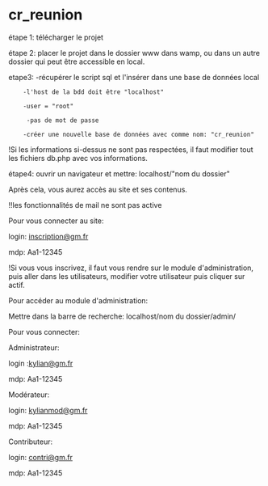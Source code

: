 # cr_reunion
étape 1: télécharger le projet

étape 2: placer le projet dans le dossier www dans wamp, ou dans un autre dossier qui peut être accessible en local.

etape3: -récupérer le script sql et l'insérer dans une base de données local

        -l'host de la bdd doit être "localhost"
        
        -user = "root"
        
         -pas de mot de passe
         
        -créer une nouvelle base de données avec comme nom: "cr_reunion"
        
 !Si les informations si-dessus ne sont pas respectées, il faut modifier tout les fichiers db.php avec vos informations.
 
 étape4: ouvrir un navigateur et mettre: localhost/"nom du dossier"
 
 Après cela, vous aurez accès au site et ses contenus.
 
 !!les fonctionnalités de mail ne sont pas active 
 
 Pour vous connecter au site:
 
 login: inscription@gm.fr
 
 mdp: Aa1-12345
 
 !Si vous vous inscrivez, il faut vous rendre sur le module d'administration, puis aller dans les utilisateurs, modifier votre utilisateur puis cliquer sur actif.
 
 Pour accéder au module d'administration:
 
 Mettre dans la barre de recherche: localhost/nom du dossier/admin/
 
 Pour vous connecter:
 
 Administrateur:
 
 login :kylian@gm.fr
 
 mdp: Aa1-12345

Modérateur:

login: kylianmod@gm.fr

mdp: Aa1-12345

Contributeur:

login: contri@gm.fr

mdp: Aa1-12345
